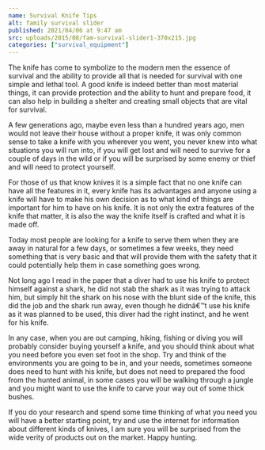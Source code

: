 ```yaml
---
name: Survival Knife Tips
alt: family survival slider
published: 2021/04/06 at 9:47 am
src: uploads/2015/08/fam-survival-slider1-370x215.jpg
categories: ["survival_equipment"]
---
```

The knife has come to symbolize to the modern men the essence of survival and the ability to provide all that is needed for survival with one simple and lethal tool. A good knife is indeed better than most material things, it can provide protection and the ability to hunt and prepare food, it can also help in building a shelter and creating small objects that are vital for survival.

A few generations ago, maybe even less than a hundred years ago, men would not leave their house without a proper knife, it was only common sense to take a knife with you wherever you went, you never knew into what situations you will run into, if you will get lost and will need to survive for a couple of days in the wild or if you will be surprised by some enemy or thief and will need to protect yourself.

For those of us that know knives it is a simple fact that no one knife can have all the features in it, every knife has its advantages and anyone using a knife will have to make his own decision as to what kind of things are important for him to have on his knife. It is not only the extra features of the knife that matter, it is also the way the knife itself is crafted and what it is made off.

Today most people are looking for a knife to serve them when they are away in natural for a few days, or sometimes a few weeks, they need something that is very basic and that will provide them with the safety that it could potentially help them in case something goes wrong.

Not long ago I read in the paper that a diver had to use his knife to protect himself against a shark, he did not stab the shark as it was trying to attack him, but simply hit the shark on his nose with the blunt side of the knife, this did the job and the shark run away, even though he didnâ€™t use his knife as it was planned to be used, this diver had the right instinct, and he went for his knife.

In any case, when you are out camping, hiking, fishing or diving you will probably consider buying yourself a knife, and you should think about what you need before you even set foot in the shop. Try and think of the environments you are going to be in, and your needs, sometimes someone does need to hunt with his knife, but does not need to prepared the food from the hunted animal, in some cases you will be walking through a jungle and you might want to use the knife to carve your way out of some thick bushes.

If you do your research and spend some time thinking of what you need you will have a better starting point, try and use the internet for information about different kinds of knives, I am sure you will be surprised from the wide verity of products out on the market. Happy hunting.